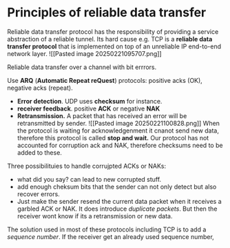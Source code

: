 ```table-of-contents
```
# Principles of reliable data transfer
Reliable data transfer protocol has the responsibility of providing a service abstraction of a reliable tunnel. Its hard cause e.g. TCP is a **reliable data transfer protocol** that is implemented on top of an unreliable IP end-to-end network layer.
![[Pasted image 20250221095707.png]]

Reliable data transfer over a channel with bit errrors.

Use **ARQ** (**Automatic Repeat reQuest**) protocols: positive acks (OK), negative acks (repeat).
- **Error detection**. UDP uses **checksum** for instance. 
- **receiver feedback**. positive **ACK** or  negative **NAK**
- **Retransmission.** A packet that has received an error will be retransmitted by sender.
![[Pasted image 20250221100828.png]]
When the protocol is waiting for acknowledgenment it cnanot send new data, therefore this protocol is called **stop and wait.** 
Our protocol has not accounted for corruption ack and NAK, therefore checksums need to be added to these.

Three possibilituies to handle corrujpted ACKs or NAKs:
- what did you say? can lead to new corrupted stuff. 
- add enough cheksum bits that the sender can not only detect but also recover errors.
- Just make the sender resend the current data packet when it receives a garbled ACK or NAK. It does introduce *duplicate packets*. But then the receiver wont know if its a retransmission or new data. 

The solution used in most of these protocols including TCP is to add a *sequence number*. If the receiver get an already used sequence number, 